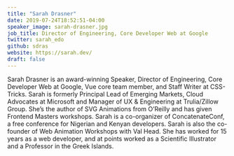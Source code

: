 ```yaml
---
title: "Sarah Drasner"
date: 2019-07-24T18:52:51-04:00
speaker_image: sarah-drasner.jpg
job_title: Director of Engineering, Core Developer Web at Google
twitter: sarah_edo
github: sdras
website: https://sarah.dev/
draft: false
---
```


Sarah Drasner is an award-winning Speaker, Director of Engineering, Core Developer Web at Google, Vue core team member, and Staff Writer at CSS-Tricks. Sarah is formerly Principal Lead of Emerging Markets, Cloud Advocates at Microsoft and Manager of UX & Engineering at Trulia/Zillow Group. She’s the author of SVG Animations from O’Reilly and has given Frontend Masters workshops. Sarah is a co-organizer of ConcatenateConf, a free conference for Nigerian and Kenyan developers. Sarah is also the co-founder of Web Animation Workshops with Val Head. She has worked for 15 years as a web developer, and at points worked as a Scientific Illustrator and a Professor in the Greek Islands.
